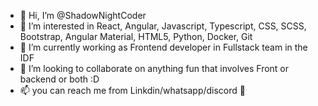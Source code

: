 - 👋 Hi, I’m @ShadowNightCoder
- 👀 I’m interested in React, Angular, Javascript, Typescript, CSS, SCSS, Bootstrap, Angular Material, HTML5, Python, Docker, Git
- 🌱 I’m currently working as Frontend developer in Fullstack team in the IDF
- 💞️ I’m looking to collaborate on anything fun that involves Front or backend or both :D
- 📫 you can reach me from Linkdin/whatsapp/discord 📧

<!---
ShadowNightCoder/ShadowNightCoder is a ✨ special ✨ repository because its `README.md` (this file) appears on your GitHub profile.
You can click the Preview link to take a look at your changes.
--->
